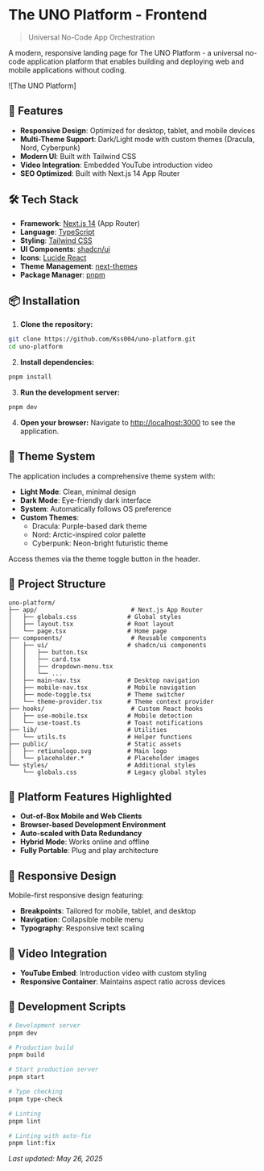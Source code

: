 # The UNO Platform - Frontend

> Universal No-Code App Orchestration

A modern, responsive landing page for The UNO Platform - a universal no-code application platform that enables building and deploying web and mobile applications without coding.

![The UNO Platform]

## 🚀 Features

- **Responsive Design**: Optimized for desktop, tablet, and mobile devices
- **Multi-Theme Support**: Dark/Light mode with custom themes (Dracula, Nord, Cyberpunk)
- **Modern UI**: Built with Tailwind CSS
- **Video Integration**: Embedded YouTube introduction video
- **SEO Optimized**: Built with Next.js 14 App Router

## 🛠️ Tech Stack

- **Framework**: [Next.js 14](https://nextjs.org/) (App Router)
- **Language**: [TypeScript](https://www.typescriptlang.org/)
- **Styling**: [Tailwind CSS](https://tailwindcss.com/)
- **UI Components**: [shadcn/ui](https://ui.shadcn.com/)
- **Icons**: [Lucide React](https://lucide.dev/)
- **Theme Management**: [next-themes](https://github.com/pacocoursey/next-themes)
- **Package Manager**: [pnpm](https://pnpm.io/)

## 📦 Installation

1. **Clone the repository:**
```bash
git clone https://github.com/Kss004/uno-platform.git
cd uno-platform
```

2. **Install dependencies:**
```bash
pnpm install
```

3. **Run the development server:**
```bash
pnpm dev
```

4. **Open your browser:**
Navigate to [http://localhost:3000](http://localhost:3000) to see the application.

## 🎨 Theme System

The application includes a comprehensive theme system with:

- **Light Mode**: Clean, minimal design
- **Dark Mode**: Eye-friendly dark interface
- **System**: Automatically follows OS preference
- **Custom Themes**:
  - Dracula: Purple-based dark theme
  - Nord: Arctic-inspired color palette
  - Cyberpunk: Neon-bright futuristic theme

Access themes via the theme toggle button in the header.

## 📁 Project Structure

```
uno-platform/
├── app/                          # Next.js App Router
│   ├── globals.css              # Global styles
│   ├── layout.tsx               # Root layout
│   └── page.tsx                 # Home page
├── components/                   # Reusable components
│   ├── ui/                      # shadcn/ui components
│   │   ├── button.tsx
│   │   ├── card.tsx
│   │   ├── dropdown-menu.tsx
│   │   └── ...
│   ├── main-nav.tsx             # Desktop navigation
│   ├── mobile-nav.tsx           # Mobile navigation
│   ├── mode-toggle.tsx          # Theme switcher
│   └── theme-provider.tsx       # Theme context provider
├── hooks/                        # Custom React hooks
│   ├── use-mobile.tsx           # Mobile detection
│   └── use-toast.ts             # Toast notifications
├── lib/                         # Utilities
│   └── utils.ts                 # Helper functions
├── public/                      # Static assets
│   ├── retiunologo.svg          # Main logo
│   └── placeholder.*            # Placeholder images
└── styles/                      # Additional styles
    └── globals.css              # Legacy global styles
```

## 🎯 Platform Features Highlighted

- **Out-of-Box Mobile and Web Clients**
- **Browser-based Development Environment**
- **Auto-scaled with Data Redundancy**
- **Hybrid Mode**: Works online and offline
- **Fully Portable**: Plug and play architecture


## 📱 Responsive Design

Mobile-first responsive design featuring:

- **Breakpoints**: Tailored for mobile, tablet, and desktop
- **Navigation**: Collapsible mobile menu
- **Typography**: Responsive text scaling

## 🎥 Video Integration

- **YouTube Embed**: Introduction video with custom styling
- **Responsive Container**: Maintains aspect ratio across devices

## 🔧 Development Scripts

```bash
# Development server
pnpm dev

# Production build
pnpm build

# Start production server
pnpm start

# Type checking
pnpm type-check

# Linting
pnpm lint

# Linting with auto-fix
pnpm lint:fix
```

*Last updated: May 26, 2025*
